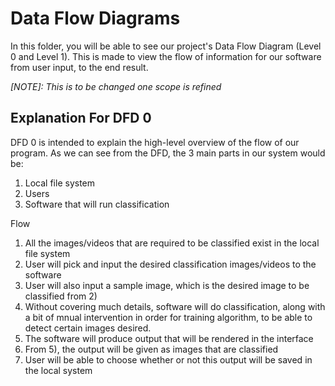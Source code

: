 # Data Flow Diagrams

In this folder, you will be able to see our project's Data Flow Diagram (Level 0 and Level 1).
This is made to view the flow of information for our software from user input, to the end result.

*[NOTE]: This is to be changed one scope is refined*
## Explanation For DFD 0
DFD 0 is intended to explain the high-level overview of the flow of our program. 
As we can see from the DFD, the 3 main parts in our system would be:
1) Local file system
2) Users
3) Software that will run classification

Flow
1) All the images/videos that are required to be classified exist in the local file system
2) User will pick and input the desired classification images/videos to the software
3) User will also input a sample image, which is the desired image to be classified from 2)
4) Without covering much details, software will do classification, along with a bit of mnual intervention in order for training algorithm, to be able to detect certain images desired.
5) The software will produce output that will be rendered in the interface
6) From 5), the output will be given as images that are classified 
7) User will be able to choose whether or not this output will be saved in the local system